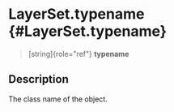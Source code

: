 LayerSet.typename {#LayerSet.typename}
=================

> [string]{role="ref"} **typename**

Description
-----------

The class name of the object.
